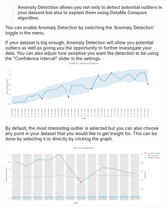 
> **Anomaly Detection allows you not only to detect potential outliers in your dataset but also to explain them using DataMa Compare algorithm.**

You can enable Anomaly Detection by switching the 'Anomaly Detection' toggle in the menu.

If your dataset is big enough, Anomaly Detection will show you potential outliers as well as giving you the opportunity to further investigate your data. You can also adjust how sensitive you want the detection to be using the "Confidence interval" slider in the settings.
![anomaly_detection](images/anomaly_detection.png)

By default, the most interesting outlier is selected but you can also choose any point in your dataset that you would like to get insight for. This can be done by selecting it or directly by clicking the graph.

![anomaly_explanation](images/anomaly_explanation.png)
